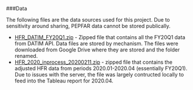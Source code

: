 ###Data

The following files are the data sources used for this project. Due to sensitivity around sharing, PEPFAR data cannot be stored publically. 

 - [HFR_DATIM_FY20Q1.zip](https://drive.google.com/drive/u/0/folders/1D0WFOLZJb4kMPpgiqGCIc-G_lT1tWJ21) - Zipped file that contains all the FY20Q1 data from DATIM API. Data files are stored by mechanism. The files were downloaded from Google Drive where they are stored and the folder renamed.
 - [HFR_2020_inprocess_20200211.zip](https://drive.google.com/open?id=14BKYe3cwLF59f035n7cDKAby2GIU-zlB) - zipped file that contains the adjusted HFR data from periods 2020.01-2020.04 (essentially FY20Q1). Due to issues with the server, the file was largely contructed locally to feed into the Tableau report for 2020.04.